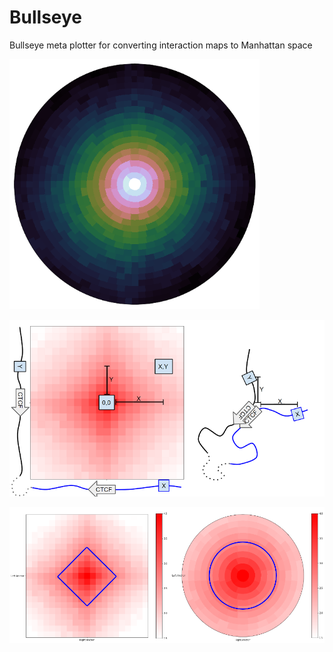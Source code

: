 # Bullseye
Bullseye meta plotter for converting interaction maps to Manhattan space


<img src="https://github.com/5centmike/Bullseye/blob/main/vc5C7.png" width="400" height="400">

![loops](https://github.com/5centmike/Bullseye/blob/main/loop.png)

![plots](https://github.com/5centmike/Bullseye/blob/main/plots.png)
